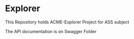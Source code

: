# Explorer
This Repository holds ACME-Explorer Project for ASS subject

The API documentation is on Swagger Folder
